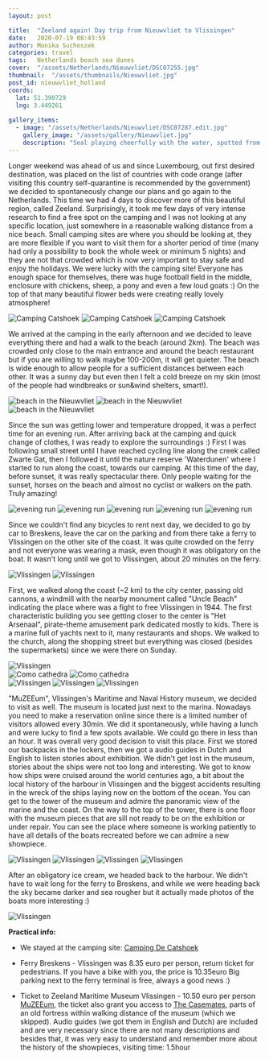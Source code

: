 ```yaml
---
layout: post

title:  "Zeeland again! Day trip from Nieuwvliet to Vlissingen"
date:   2020-07-19 08:43:59
author: Monika Suchoszek
categories: travel
tags:	Netherlands beach sea dunes  
cover:  "/assets/Netherlands/Nieuwvliet/DSC07255.jpg"
thumbnail:  "/assets/thumbnails/Nieuwvliet.jpg"
post_id: nieuwvliet_holland
coords:
  lat: 51.390729
  lng: 3.449261
  
gallery_items:
  - image: "/assets/Netherlands/Nieuwvliet/DSC07287.edit.jpg"
    gallery_image: "/assets/gallery/Nieuwvliet.jpg"
    description: "Seal playing cheerfully with the water, spotted from the beach near Nieuwvliet, the Netherlands"
---
```


Longer weekend was ahead of us and since Luxembourg, out first desired destination, was placed on the list of countries with
code orange (after visiting this country self-quarantine is recommended by the government) we decided to spontaneously change
our plans and go again to the Netherlands. This time we had 4 days to discover more of this beautiful region, called Zeeland.
Surprisingly, it took me few days of very intense research to find a free spot on the camping and I was not looking at any specific 
location, just somewhere in a reasonable walking distance from a nice beach. Small camping sites are where you should be
looking at, they are more flexible if you want to visit them for a shorter period of time (many had only a possibility to book
the whole week or minimum 5 nights) and they are not that crowded which is now very important to stay safe and enjoy the holidays.
We were lucky with the camping site! Everyone has enough space for themselves, there was huge football field in the middle, 
enclosure with chickens, sheep, a pony and even a few loud goats :) On the top of that many beautiful flower beds were creating really lovely atmosphere!

<img src="/assets/Netherlands/Nieuwvliet/IMG_20200718_183252516.jpg" alt="Camping Catshoek" />
<img src="/assets/Netherlands/Nieuwvliet/IMG_20200719_184842503.jpg" alt="Camping Catshoek" />
<img src="/assets/Netherlands/Nieuwvliet/DSC07121.JPG" alt="Camping Catshoek" />

We arrived at the camping in the early afternoon and we decided to leave everything there and had a walk to the beach (around 2km).
The beach was crowded only close to the main entrance and around the beach restaurant but if you are willing to walk maybe 100-200m,
it will get quieter. The beach is wide enough to allow people for a sufficient distances between each other. It was a sunny day but
even then I felt a cold breeze on my skin (most of the people had windbreaks or sun&wind shelters, smart!). 

<img src="/assets/Netherlands/Nieuwvliet/P7180363.edit.jpg" alt="beach in the Nieuwvliet" />
<img src="/assets/Netherlands/Nieuwvliet/P7180360.edit.jpg" alt="beach in the Nieuwvliet" />
<img src="/assets/Netherlands/Nieuwvliet/P7180352.edit.jpg" alt="beach in the Nieuwvliet" />

Since the sun was getting lower and temperature dropped, it was a perfect time for an evening run. After arriving back at the
camping and quick change of clothes, I was ready to explore the surroundings :) First I was following small street until I
have reached cycling line along the creek called Zwarte Gat, then I followed it until the nature reserve 'Waterdunen' where I
started to run along the coast, towards our camping. At this time of the day, before sunset, it was really spectacular there. Only people waiting
for the sunset, horses on the beach and almost no cyclist or walkers on the path. Truly amazing!

<img src="/assets/Netherlands/Nieuwvliet/P7180373.edit.jpg" alt="evening run" />
<img src="/assets/Netherlands/Nieuwvliet/P7180378.edit.jpg" alt="evening run" />
<img src="/assets/Netherlands/Nieuwvliet/P7180394.edit.jpg" alt="evening run" />
<img src="/assets/Netherlands/Nieuwvliet/P7180384.edit.jpg" alt="evening run" />
<img src="/assets/Netherlands/Nieuwvliet/Screenshot from 2020-08-24 20-50-59.png" alt="evening run" />
 
Since we couldn't find any bicycles to rent next day, we decided to go by car to Breskens, leave the car on the parking
and from there take a ferry to Vlissingen on the other site of the coast. It was quite crowded on the ferry and not everyone was
wearing a mask, even though it was obligatory on the boat. It wasn't long until we got to Vlissingen, about 20 minutes on the ferry. 

<img src="/assets/Netherlands/Nieuwvliet/P7190398.edit.jpg" alt="Vlissingen" />
<img src="/assets/Netherlands/Nieuwvliet/DSC07124.edit.jpg" alt="Vlissingen" />

First, we walked along the coast (~2 km) to the city center, passing old cannons, a windmill with the nearby monument called "Uncle Beach"
indicating the place where was a fight to free Vlissingen in 1944. The first characteristic building you see getting closer to the
center is "Het Arsenaal", pirate-theme amusement park dedicated mostly to kids. There is a marine full of yachts next to it, many restaurants
and shops. We walked to the church, along the shopping street but everything was closed (besides the supermarkets) since we were there on Sunday.

<img src="/assets/Netherlands/Nieuwvliet/DSC07131.JPG" alt="Vlissingen" />
<div class="row">
  <img src="/assets/Netherlands/Nieuwvliet/P7190402.edit.jpg" class="column-50" alt="Como cathedra" />
  <img src="/assets/Netherlands/Nieuwvliet/P7190412.edit.jpg" class="column-50" alt="Como cathedra" />
</div>

<img src="/assets/Netherlands/Nieuwvliet/DSC07136.edit.jpg" alt="Vlissingen" />
<img src="/assets/Netherlands/Nieuwvliet/P7190410.edit.jpg" alt="Vlissingen" />
<img src="/assets/Netherlands/Nieuwvliet/P7190418.edit.jpg" alt="Vlissingen" />

"MuZEEum", Vlissingen's Maritime and Naval History museum, we decided to visit as well. The museum is located just next 
to the marina. Nowadays you need to make a reservation online
since there is a limited number of visitors allowed every 30min. We did it spontaneously, while having a lunch and were 
lucky to find a few spots available. We could go there in less than an hour. It was overall very good decision to visit this place.
First we stored our backpacks in the lockers, then we got a audio guides in Dutch and English to listen stories about
exhibition. We didn't get lost in the museum, stories about the ships were not too long and interesting. We got to know how
ships were cruised around the world centuries ago, a bit about the local history of the harbour in Vlissingen and the biggest
accidents resulting in the wreck of the ships laying now on the bottom of the ocean. You can get to the tower of the museum and 
admire the panoramic view of the marine and the coast. On the way to the top of the tower, there is one floor with the 
museum pieces that are sill not ready to be on the exhibition or under repair. You can see the place where someone is working patiently
to have all details of the boats recreated before we can admire a new showpiece.

<img src="/assets/Netherlands/Nieuwvliet/DSC07137.edit.jpg" alt="Vlissingen" />
<img src="/assets/Netherlands/Nieuwvliet/P7190430.edit.jpg" alt="Vlissingen" />
<img src="/assets/Netherlands/Nieuwvliet/P7190425.edit.jpg" alt="Vlissingen" />
<img src="/assets/Netherlands/Nieuwvliet/P7190435.edit.jpg" alt="Vlissingen" />

After an obligatory ice cream, we headed back to the harbour. We didn't have to wait long for the ferry to Breskens, and while we were
heading back the sky became darker and sea rougher but it actually made photos of the boats more interesting :)

<img src="/assets/Netherlands/Nieuwvliet/DSC07153.edit.jpg" alt="Vlissingen" />


__Practical info:__

  * We stayed at the camping site: [Camping De Catshoek](https://minicampingdecatshoek.nl/)

  * Ferry Breskens - Vlissingen was 8.35 euro per person, return ticket for pedestrians. If you have a bike with you, the price is 10.35euro
  Big parking next to the ferry terminal is free, always a good news :)
  
  * Ticket to Zeeland Maritime Museum Vlissingen - 10.50 euro per person [MuZEEum](https://www.muzeeum.nl/), the ticket also grant you access to 
  [The Casemates](https://www.muzeeum.nl/en/discover/casemates), parts of an old fortress within walking distance of the museum (which we skipped).
Audio guides (we got them in English and Dutch) are included and are very necessary since there are not many descriptions and besides that,
it was very easy to understand and remember more about the history of the showpieces, visiting time: 1.5hour
